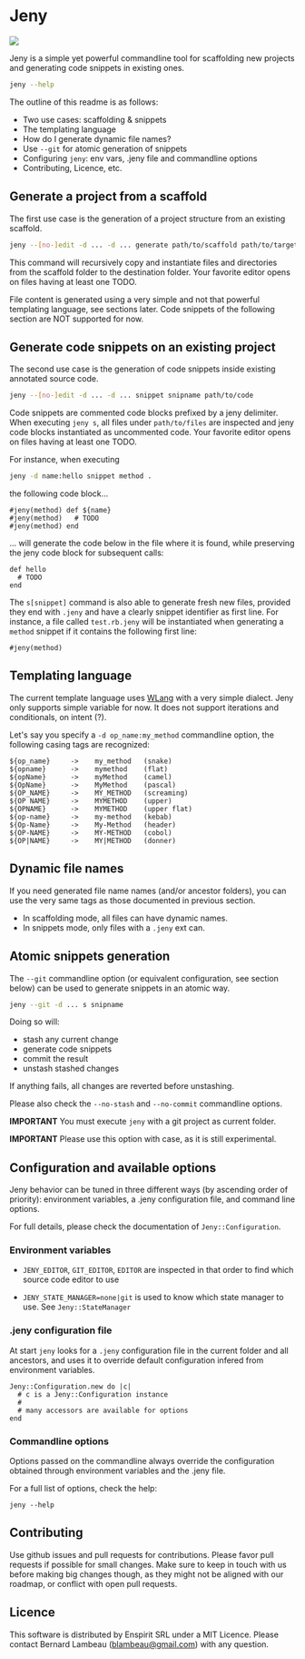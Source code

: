 # Jeny

![](https://travis-ci.com/enspirit/jeny.svg?branch=master)

Jeny is a simple yet powerful commandline tool for scaffolding new
projects and generating code snippets in existing ones.

```sh
jeny --help
```

The outline of this readme is as follows:

- Two use cases: scaffolding & snippets
- The templating language
- How do I generate dynamic file names?
- Use `--git` for atomic generation of snippets
- Configuring `jeny`: env vars, .jeny file and commandline options
- Contributing, Licence, etc.

## Generate a project from a scaffold

The first use case is the generation of a project structure from
an existing scaffold.

```sh
jeny --[no-]edit -d ... -d ... generate path/to/scaffold path/to/target
```

This command will recursively copy and instantiate files and
directories from the scaffold folder to the destination folder.
Your favorite editor opens on files having at least one TODO.

File content is generated using a very simple and not that
powerful templating language, see sections later. Code snippets
of the following section are NOT supported for now.

## Generate code snippets on an existing project

The second use case is the generation of code snippets inside
existing annotated source code.

```sh
jeny --[no-]edit -d ... -d ... snippet snipname path/to/code
```

Code snippets are commented code blocks prefixed by a jeny delimiter.
When executing `jeny s`, all files under `path/to/files` are inspected
and jeny code blocks instantiated as uncommented code. Your favorite
editor opens on files having at least one TODO.

For instance, when executing

```sh
jeny -d name:hello snippet method .
```

the following code block...

```
#jeny(method) def ${name}
#jeny(method)   # TODO
#jeny(method) end
```

... will generate the code below in the file where it is found,
while preserving the jeny code block for subsequent calls:

```
def hello
  # TODO
end
```

The `s[snippet]` command is also able to generate fresh new files,
provided they end with `.jeny` and have a clearly snippet identifier
as first line. For instance, a file called `test.rb.jeny` will be
instantiated when  generating a `method` snippet if it contains the
following first line:

```
#jeny(method)
```

## Templating language

The current template language uses [WLang](https://github.com/blambeau/wlang)
with a very simple dialect. Jeny only supports simple variable for now. It
does not support iterations and conditionals, on intent (?).

Let's say you specify a `-d op_name:my_method` commandline option, the
following casing tags are recognized:

```
${op_name}     ->    my_method   (snake)
${opname}      ->    mymethod    (flat)
${opName}      ->    myMethod    (camel)
${OpName}      ->    MyMethod    (pascal)
${OP_NAME}     ->    MY_METHOD   (screaming)
${OP NAME}     ->    MYMETHOD    (upper)
${OPNAME}      ->    MYMETHOD    (upper flat)
${op-name}     ->    my-method   (kebab)
${Op-Name}     ->    My-Method   (header)
${OP-NAME}     ->    MY-METHOD   (cobol)
${OP|NAME}     ->    MY|METHOD   (donner)
```

## Dynamic file names

If you need generated file name names (and/or ancestor folders), you can use
the very same tags as those documented in previous section.

* In scaffolding mode, all files can have dynamic names.
* In snippets mode, only files with a `.jeny` ext can.

## Atomic snippets generation

The `--git` commandline option (or equivalent configuration, see section
below) can be used to generate snippets in an atomic way.

```sh
jeny --git -d ... s snipname
```

Doing so will:
- stash any current change
- generate code snippets
- commit the result
- unstash stashed changes

If anything fails, all changes are reverted before unstashing.

Please also check the `--no-stash` and `--no-commit` commandline options.

**IMPORTANT** You must execute `jeny` with a git project as current folder.

**IMPORTANT** Please use this option with case, as it is still experimental.

## Configuration and available options

Jeny behavior can be tuned in three different ways (by ascending order of
priority): environment variables, a .jeny configuration file, and command
line options.

For full details, please check the documentation of `Jeny::Configuration`.

### Environment variables

* `JENY_EDITOR`, `GIT_EDITOR`, `EDITOR` are inspected in that order to
  find which source code editor to use

* `JENY_STATE_MANAGER=none|git` is used to know which state manager to
  use. See `Jeny::StateManager`

### .jeny configuration file

At start `jeny` looks for a `.jeny` configuration file in the current
folder and all ancestors, and uses it to override default configuration
infered from environment variables.

```
Jeny::Configuration.new do |c|
  # c is a Jeny::Configuration instance
  #
  # many accessors are available for options
end
```

### Commandline options

Options passed on the commandline always override the configuration
obtained through environment variables and the .jeny file.

For a full list of options, check the help:

```
jeny --help
```

## Contributing

Use github issues and pull requests for contributions. Please favor pull
requests if possible for small changes. Make sure to keep in touch with us
before making big changes though, as they might not be aligned with our
roadmap, or conflict with open pull requests.

## Licence

This software is distributed by Enspirit SRL under a MIT Licence. Please
contact Bernard Lambeau (blambeau@gmail.com) with any question.
